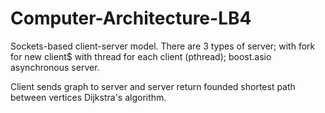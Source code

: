 # Computer-Architecture-LB4

Sockets-based client-server model. There are 3 types of server; with fork for new client$ with thread for each client (pthread); boost.asio asynchronous server.

Client sends graph to server and server return founded shortest path between vertices Dijkstra's algorithm.
